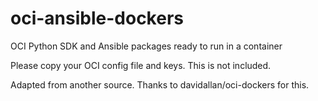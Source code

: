 # oci-ansible-dockers
OCI Python SDK and Ansible packages ready to run in a container

Please copy your OCI config file and keys. This is not included.

Adapted from another source. Thanks to davidallan/oci-dockers for this.
